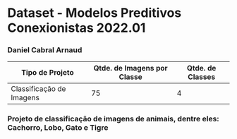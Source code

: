 # Dataset - Modelos Preditivos Conexionistas 2022.01

### Daniel Cabral Arnaud

|**Tipo de Projeto**|**Qtde. de Imagens por Classe**|**Qtde. de Classes**|
|--|--|--|
Classificação de Imagens| 75 | 4 |

### Projeto de classificação de imagens de animais, dentre eles: Cachorro, Lobo, Gato e Tigre
